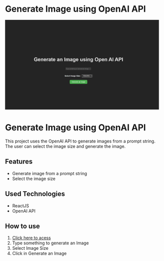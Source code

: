 # Generate Image using OpenAI API

![image](src/assets/homescreen.jpg)

# Generate Image using OpenAI API

This project uses the OpenAI API to generate images from a prompt string. The user can select the image size and generate the image.

## Features

- Generate image from a prompt string
- Select the image size

## Used Technologies

- ReactJS
- OpenAI API

## How to use

1. [Click here to acess](https://devsbruno.github.io/Dall-E-Clone/)
1. Type something to generate an Image
1. Select Image Size
1. Click in Generate an Image
